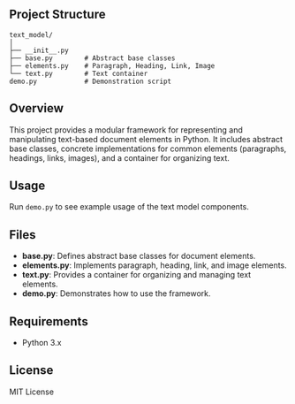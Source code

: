 ## Project Structure

```
text_model/
│
├── __init__.py
├── base.py        # Abstract base classes
├── elements.py    # Paragraph, Heading, Link, Image
└── text.py        # Text container
demo.py            # Demonstration script
```

## Overview

This project provides a modular framework for representing and manipulating text-based document elements in Python. It includes abstract base classes, concrete implementations for common elements (paragraphs, headings, links, images), and a container for organizing text.

## Usage

Run `demo.py` to see example usage of the text model components.

## Files

- **base.py**: Defines abstract base classes for document elements.
- **elements.py**: Implements paragraph, heading, link, and image elements.
- **text.py**: Provides a container for organizing and managing text elements.
- **demo.py**: Demonstrates how to use the framework.

## Requirements

- Python 3.x

## License

MIT License
